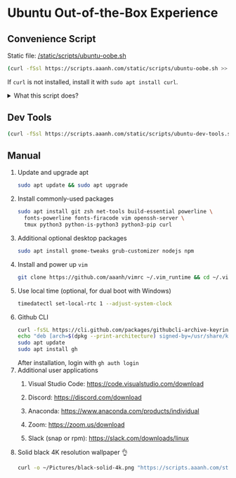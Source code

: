 # Ubuntu Out-of-the-Box Experience

## Convenience Script

Static file: [/static/scripts/ubuntu-oobe.sh](/static/scripts/ubuntu-oobe.sh)

```bash
(curl -fSsl https://scripts.aaanh.com/static/scripts/ubuntu-oobe.sh >> ubuntu-oobe.sh && chmod 700 ubuntu-oobe.sh && bash ubuntu-oobe.sh && rm ubuntu-oobe.sh)
```

If `curl` is not installed, install it with `sudo apt install curl`.

<details>
    <summary>What this script does?</summary>
    <ul>
        <li>Use apt to update and upgrade</li>
        <li>Install packages: git, zsh, net-tools, build-essential, powerline, fonts-powerline, fonts-firacode, vim, openssh-server, tmux, python3, python-is-python3 python3-pip.</li>
        <li>Set up and configure zsh, oh-my-zsh, zsh-highlighting, zsh theme.</li>
    </ul>
</details>

## Dev Tools

```bash
(curl -fSsl https://scripts.aaanh.com/static/scripts/ubuntu-dev-tools.sh >> ubuntu-dev-tools.sh && bash ubuntu-dev-tools.sh && rm ubuntu-dev-tools.sh)
```

## Manual

1. Update and upgrade apt
    ```sh
    sudo apt update && sudo apt upgrade
    ```
1. Install commonly-used packages
    ```sh
    sudo apt install git zsh net-tools build-essential powerline \
      fonts-powerline fonts-firacode vim openssh-server \
      tmux python3 python-is-python3 python3-pip curl
    ```
1. Additional optional desktop packages
    ```sh
    sudo apt install gnome-tweaks grub-customizer nodejs npm
    ```
1. Install and power up `vim`
    ```sh
    git clone https://github.com/aaanh/vimrc ~/.vim_runtime && cd ~/.vim_runtime && ./install_awesome_vimrc.sh
    ```
1. Use local time (optional, for dual boot with Windows)
    ```sh
    timedatectl set-local-rtc 1 --adjust-system-clock
    ```
1. Github CLI
    ```sh
    curl -fsSL https://cli.github.com/packages/githubcli-archive-keyring.gpg | sudo dd of=/usr/share/keyrings/githubcli-archive-keyring.gpg
    echo "deb [arch=$(dpkg --print-architecture) signed-by=/usr/share/keyrings/githubcli-archive-keyring.gpg] https://cli.github.com/packages stable main" | sudo tee /etc/apt/sources.list.d/github-cli.list > /dev/null
    sudo apt update
    sudo apt install gh
    ```
    After installation, login with `gh auth login`
1. Additional user applications
   1. Visual Studio Code: <https://code.visualstudio.com/download>

   1.  Discord: <https://discord.com/download>

   1.  Anaconda: <https://www.anaconda.com/products/individual>

   1.  Zoom: <https://zoom.us/download>

   1.  Slack (snap or rpm): <https://slack.com/downloads/linux>
1.  Solid black 4K resolution wallpaper 👌
    ```sh
    curl -o ~/Pictures/black-solid-4k.png "https://scripts.aaanh.com/static/images/black-solid-4k.png"
    ```
